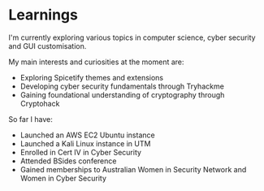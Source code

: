 # Learnings

I'm currently exploring various topics in computer science, cyber security and GUI customisation.

My main interests and curiosities at the moment are:

- Exploring Spicetify themes and extensions
- Developing cyber security fundamentals through Tryhackme
- Gaining foundational understanding of cryptography through Cryptohack

So far I have:
  - Launched an AWS EC2 Ubuntu instance
  - Launched a Kali Linux instance in UTM
  - Enrolled in Cert IV in Cyber Security
  - Attended BSides conference
  - Gained memberships to Australian Women in Security Network and Women in Cyber Security
